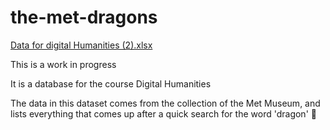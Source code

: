 # the-met-dragons
[Data for digital Humanities (2).xlsx](https://github.com/hackerman0007/the-met-dragons/files/13365348/Data.for.digital.Humanities.2.xlsx)

This is a work in progress
<p>It is a database for the course Digital Humanities
<p> The data in this dataset comes from the collection of the Met Museum, and lists everything that comes up after a quick search for the word 'dragon' 🐉
